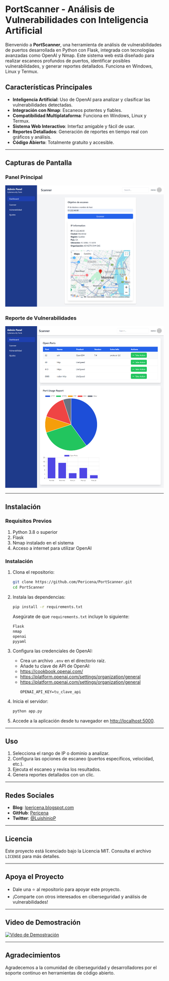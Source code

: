 # PortScanner - Análisis de Vulnerabilidades con Inteligencia Artificial

Bienvenido a **PortScanner**, una herramienta de análisis de vulnerabilidades de puertos desarrollada en Python con Flask, integrada con tecnologías avanzadas como OpenAI y Nmap. Este sistema web está diseñado para realizar escaneos profundos de puertos, identificar posibles vulnerabilidades, y generar reportes detallados. Funciona en Windows, Linux y Termux.

## Características Principales

- **Inteligencia Artificial**: Uso de OpenAI para analizar y clasificar las vulnerabilidades detectadas.
- **Integración con Nmap**: Escaneos potentes y fiables.
- **Compatibilidad Multiplataforma**: Funciona en Windows, Linux y Termux.
- **Sistema Web Interactivo**: Interfaz amigable y fácil de usar.
- **Reportes Detallados**: Generación de reportes en tiempo real con gráficos y análisis.
- **Código Abierto**: Totalmente gratuito y accesible.

---

## Capturas de Pantalla

### Panel Principal
![Captura de la Interfaz Principal](https://raw.githubusercontent.com/Pericena/PortScanner/refs/heads/main/screencapture/screencapture-127-0-0-1-5200-2024-12-29-19_29_35.png)

### Reporte de Vulnerabilidades
![Reporte de Vulnerabilidades](https://raw.githubusercontent.com/Pericena/PortScanner/refs/heads/main/screencapture/screencapture-127-0-0-1-5200-scan-2024-12-29-19_33_20.png)

---

## Instalación

### Requisitos Previos
1. Python 3.8 o superior
2. Flask
3. Nmap instalado en el sistema
4. Acceso a internet para utilizar OpenAI

### Instalación

1. Clona el repositorio:
   ```bash
   git clone https://github.com/Pericena/PortScanner.git
   cd PortScanner
   ```

2. Instala las dependencias:
   ```bash
   pip install -r requirements.txt
   ```

   Asegúrate de que `requirements.txt` incluye lo siguiente:
   ```text
   Flask
   nmap
   openai
   pyyaml
   ```

3. Configura las credenciales de OpenAI:
   - Crea un archivo `.env` en el directorio raíz.
   - Añade tu clave de API de OpenAI:
   - https://cookbook.openai.com/
   - https://platform.openai.com/settings/organization/general
   - https://platform.openai.com/settings/organization/general
     ```
     OPENAI_API_KEY=tu_clave_api
     ```

4. Inicia el servidor:
   ```bash
   python app.py
   ```

5. Accede a la aplicación desde tu navegador en [http://localhost:5000](http://localhost:5000).

---

## Uso

1. Selecciona el rango de IP o dominio a analizar.
2. Configura las opciones de escaneo (puertos específicos, velocidad, etc.).
3. Ejecuta el escaneo y revisa los resultados.
4. Genera reportes detallados con un clic.

---


## Redes Sociales

- **Blog**: [lpericena.blogspot.com](https://lpericena.blogspot.com)
- **GitHub**: [Pericena](https://github.com/Pericena)
- **Twitter**: [@LuishinioP](https://twitter.com/LuishinioP)

---

## Licencia

Este proyecto está licenciado bajo la Licencia MIT. Consulta el archivo `LICENSE` para más detalles.

---

## Apoya el Proyecto

- Dale una ⭐ al repositorio para apoyar este proyecto.
- ¡Comparte con otros interesados en ciberseguridad y análisis de vulnerabilidades!

---

## Video de Demostración

[![Video de Demostración](https://www.facebook.com/reel/1695566091061439)](https://www.facebook.com/reel/1695566091061439)

---

## Agradecimientos

Agradecemos a la comunidad de ciberseguridad y desarrolladores por el soporte continuo en herramientas de código abierto.

